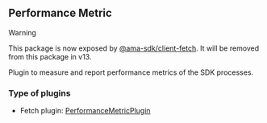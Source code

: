 ## Performance Metric

> [!WARNING]
> This package is now exposed by [@ama-sdk/client-fetch](https://npmjs.com/package/@ama-sdk/client-fetch). It will be removed from this package in v13.

Plugin to measure and report performance metrics of the SDK processes.

### Type of plugins

- Fetch plugin: [PerformanceMetricPlugin](./perf-metric.fetch.ts)
